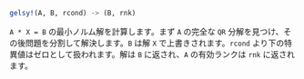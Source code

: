 ```julia
gelsy!(A, B, rcond) -> (B, rnk)
```

`A * X = B` の最小ノルム解を計算します。まず `A` の完全な `QR` 分解を見つけ、その後問題を分割して解決します。`B` は解 `X` で上書きされます。`rcond` より下の特異値はゼロとして扱われます。解は `B` に返され、`A` の有効ランクは `rnk` に返されます。
